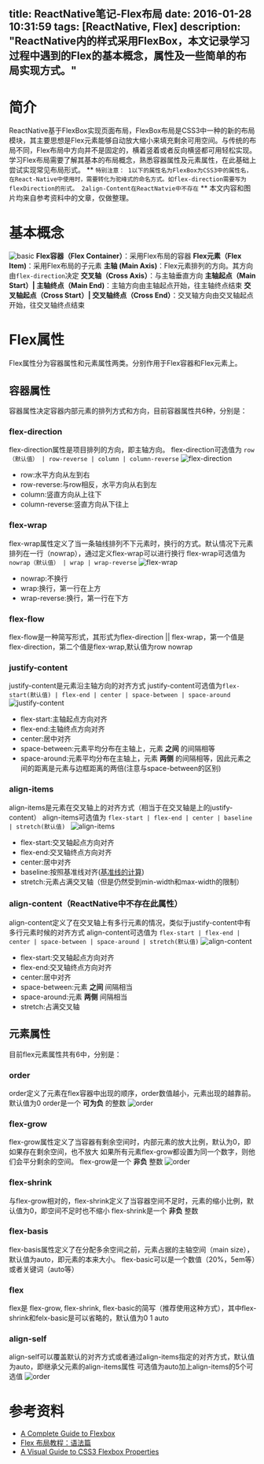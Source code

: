 title: ReactNative笔记-Flex布局
date: 2016-01-28 10:31:59
tags: [ReactNative, Flex]
description: "ReactNative内的样式采用FlexBox，本文记录学习过程中遇到的Flex的基本概念，属性及一些简单的布局实现方式。"
---
# 简介
ReactNative基于FlexBox实现页面布局，FlexBox布局是CSS3中一种的新的布局模块，其主要思想是Flex元素能够自动放大缩小来填充剩余可用空间。与传统的布局不同，Flex布局中方向并不是固定的，横着竖着或者反向横竖都可用轻松实现。学习Flex布局需要了解其基本的布局概念，熟悉容器属性及元素属性，在此基础上尝试实现常见布局形式。
** `特别注意：
1以下的属性名为FlexBox为CSS3中的属性名，在React-Native中使用时，需要转化为驼峰式的命名方式。如flex-direction需要写为flexDirection的形式。
2align-Content在ReactNatvie中不存在` **
本文内容和图片均来自参考资料中的文章，仅做整理。

# 基本概念
![basic](http://7xored.com1.z0.glb.clouddn.com/blog_react_flex_basic.png)
**Flex容器（Flex Container）**：采用Flex布局的容器
**Flex元素（Flex Item)**：采用Flex布局的子元素
**主轴 (Main Axis)**：Flex元素排列的方向。其方向由`flex-direction`决定
**交叉轴（Cross Axis）**：与主轴垂直方向
**主轴起点（Main Start）| 主轴终点（Main End)**：主轴方向由主轴起点开始，往主轴终点结束
**交叉轴起点（Cross Start）| 交叉轴终点（Cross End）**：交叉轴方向由交叉轴起点开始，往交叉轴终点结束
# Flex属性
Flex属性分为容器属性和元素属性两类。分别作用于Flex容器和Flex元素上。
## 容器属性
容器属性决定容器内部元素的排列方式和方向，目前容器属性共6种，分别是：

### flex-direction
flex-direction属性是项目排列的方向，即主轴方向。
flex-direction可选值为 `row（默认值） | row-reverse | column | column-reverse`
![flex-direction](http://7xored.com1.z0.glb.clouddn.com/blog_react_flex_flex-direction.svg)
- row:水平方向从左到右
- row-reverse:与row相反，水平方向从右到左
- column:竖直方向从上往下
- column-reverse:竖直方向从下往上

### flex-wrap
flex-wrap属性定义了当一条轴线排列不下元素时，换行的方式。默认情况下元素排列在一行（nowrap），通过定义flex-wrap可以进行换行
flex-wrap可选值为 `nowrap（默认值） | wrap | wrap-reverse`
![flex-wrap](http://7xored.com1.z0.glb.clouddn.com/blog_react_flex_flex-wrap.svg)
- nowrap:不换行
- wrap:换行，第一行在上方
- wrap-reverse:换行，第一行在下方

### flex-flow
flex-flow是一种简写形式，其形式为flex-direction || flex-wrap，第一个值是flex-direction，第二个值是flex-wrap,默认值为row nowrap

### justify-content
justify-content是元素沿主轴方向的对齐方式
justify-content可选值为`flex-start(默认值) | flex-end | center | space-between | space-around`
![justify-content](http://7xored.com1.z0.glb.clouddn.com/blog_react_flex_justify-content.svg)
- flex-start:主轴起点方向对齐
- flex-end:主轴终点方向对齐
- center:居中对齐
- space-between:元素平均分布在主轴上，元素 **之间** 的间隔相等
- space-around:元素平均分布在主轴上，元素 **两侧** 的间隔相等，因此元素之间的距离是元素与边框距离的两倍(注意与space-between的区别)

### align-items
align-items是元素在交叉轴上的对齐方式（相当于在交叉轴是上的justify-content）
align-items可选值为 `flex-start | flex-end | center | baseline | stretch(默认值) `
![align-items](http://7xored.com1.z0.glb.clouddn.com/blog_react_flex_align-items.svg)
- flex-start:交叉轴起点方向对齐
- flex-end:交叉轴终点方向对齐
- center:居中对齐
- baseline:按照基准线对齐([基准线的计算](https://www.w3.org/TR/css-flexbox/#flex-baselines))
- stretch:元素占满交叉轴（但是仍然受到min-width和max-width的限制）

### align-content（ReactNative中不存在此属性）
align-content定义了在交叉轴上有多行元素的情况，类似于justify-content中有多行元素时候的对齐方式
align-content可选值为 `flex-start | flex-end | center | space-between | space-around | stretch(默认值)`
![align-content](http://7xored.com1.z0.glb.clouddn.com/blog_react_flex_align-content.svg)
- flex-start:交叉轴起点方向对齐
- flex-end:交叉轴终点方向对齐
- center:居中对齐
- space-between:元素 **之间** 间隔相当
- space-around:元素 **两侧** 间隔相当
- stretch:占满交叉轴


## 元素属性
目前flex元素属性共有6中，分别是：

### order
order定义了元素在flex容器中出现的顺序，order数值越小，元素出现的越靠前。默认值为0
order是一个 **可为负** 的整数
![order](http://7xored.com1.z0.glb.clouddn.com/blog_react_flex_order.svg)

### flex-grow
flex-grow属性定义了当容器有剩余空间时，内部元素的放大比例，默认为0，即如果存在剩余空间，也不放大
如果所有元素flex-grow都设置为同一个数字，则他们会平分剩余的空间。
flex-grow是一个 **非负** 整数
![order](http://7xored.com1.z0.glb.clouddn.com/blog_react_flex_flex-grow.svg)

### flex-shrink
与flex-grow相对的，flex-shrink定义了当容器空间不足时，元素的缩小比例，默认值为0，即空间不足时也不缩小
flex-shrink是一个 **非负** 整数

### flex-basis
flex-basis属性定义了在分配多余空间之前，元素占据的主轴空间（main size），默认值为auto，即元素的本来大小。
flex-basic可以是一个数值（20%，5em等）或者关键词（auto等）

### flex
flex是 flex-grow, flex-shrink, flex-basic的简写（推荐使用这种方式），其中flex-shrink和felx-basic是可以省略的，默认值为0 1 auto

### align-self
align-self可以覆盖默认的对齐方式或者通过align-items指定的对齐方式，默认值为auto，即继承父元素的align-items属性
可选值为auto加上align-items的5个可选值
![order](http://7xored.com1.z0.glb.clouddn.com/blog_react_flex_align-items.svg)

# 参考资料
- [A Complete Guide to Flexbox](https://css-tricks.com/snippets/css/a-guide-to-flexbox/)
- [Flex 布局教程：语法篇](http://www.ruanyifeng.com/blog/2015/07/flex-grammar.html)
- [A Visual Guide to CSS3 Flexbox Properties](https://scotch.io/tutorials/a-visual-guide-to-css3-flexbox-properties)
